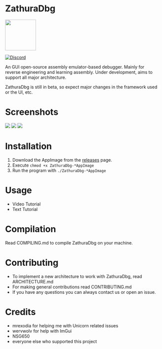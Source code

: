 # ZathuraDbg
<img width="100" src="https://i.ibb.co/wCfN9dg/a-simplistic-app-icon-illustration-of-a-mysterious-8-Nv13mot-SFSz3-GY8uhfpd-Q-yms-YVJp-JS8u-Swlx-KNK.jpg">

[![Discord](https://img.shields.io/badge/chat-on%20Discord-green.svg)](https://discord.gg/dyMuwaZfPf)

An GUI open-source assembly emulator-based debugger. Mainly for reverse engineering and learning assembly. Under development, aims to support all major architecture.

ZathuraDbg is still in beta, so expect major changes in the framework used or the UI, etc.

# Screenshots
<img src="https://i.ibb.co/7SYVRZG/image.png">

<img src="https://i.ibb.co/s90gWVq/image.png">

<img src="https://i.ibb.co/Kytmwj1/image.png">

# Installation
1. Download the AppImage from the [releases](https://github.com/ZathuraDbg/ZathuraDbg) page.
2. Execute `chmod +x ZathuraDbg-*AppImage`
2. Run the program with `./ZathuraDbg-*AppImage`

# Usage
- Video Tutorial
- Text Tutorial

# Compilation
Read COMPILING.md to compile ZathuraDbg on your machine.

# Contributing
- To implement a new architecture to work with ZathuraDbg, read ARCHITECTURE.md
- For making general contributions read CONTRIBUTING.md
- If you have any questions you can always contact us or open an issue.

# Credits
- mrexodia for helping me with Unicorn related issues
- wervwolv for help with ImGui
- NSG650
- everyone else who supported this project
